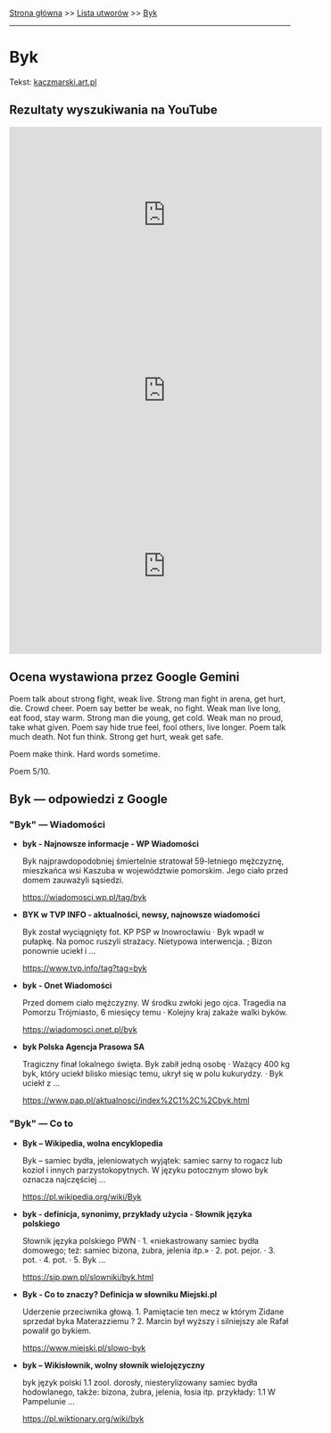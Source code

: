 [Strona główna](../index.md) >> [Lista utworów](../list.md) >> [Byk](84.md)

---

# Byk

Tekst: [kaczmarski.art.pl](https://www.kaczmarski.art.pl/tworczosc/wiersze/byk/)

## Rezultaty wyszukiwania na YouTube

<iframe width="560" height="315" src="https://www.youtube.com/embed/fkGf5b_rCSs?si=IdontcarewhotheIRSsendsImnotpayingtaxes" title="YouTube video player" frameborder="0" allow="accelerometer; autoplay; clipboard-write; encrypted-media; gyroscope; picture-in-picture; web-share" referrerpolicy="strict-origin-when-cross-origin" allowfullscreen></iframe>

<iframe width="560" height="315" src="https://www.youtube.com/embed/NTNcxGVgn9I?si=IdontcarewhotheIRSsendsImnotpayingtaxes" title="YouTube video player" frameborder="0" allow="accelerometer; autoplay; clipboard-write; encrypted-media; gyroscope; picture-in-picture; web-share" referrerpolicy="strict-origin-when-cross-origin" allowfullscreen></iframe>

<iframe width="560" height="315" src="https://www.youtube.com/embed/GzxeaC896mU?si=IdontcarewhotheIRSsendsImnotpayingtaxes" title="YouTube video player" frameborder="0" allow="accelerometer; autoplay; clipboard-write; encrypted-media; gyroscope; picture-in-picture; web-share" referrerpolicy="strict-origin-when-cross-origin" allowfullscreen></iframe>

## Ocena wystawiona przez Google Gemini

Poem talk about strong fight, weak live. Strong man fight in arena, get hurt, die. Crowd cheer. Poem say better be weak, no fight. Weak man live long, eat food, stay warm. Strong man die young, get cold. Weak man no proud, take what given. Poem say hide true feel, fool others, live longer. Poem talk much death. Not fun think. Strong get hurt, weak get safe.

Poem make think. Hard words sometime. 

Poem 5/10.


## Byk — odpowiedzi z Google

### "Byk" — Wiadomości

- **byk - Najnowsze informacje - WP Wiadomości**

    Byk najprawdopodobniej śmiertelnie stratował 59-letniego mężczyznę, mieszkańca wsi Kaszuba w województwie pomorskim. Jego ciało przed domem zauważyli sąsiedzi. 

   <https://wiadomosci.wp.pl/tag/byk>
- **BYK w TVP INFO - aktualności, newsy, najnowsze wiadomości**

    Byk został wyciągnięty fot. KP PSP w Inowrocławiu · Byk wpadł w pułapkę. Na pomoc ruszyli strażacy. Nietypowa interwencja. ; Bizon ponownie uciekł i ... 

   <https://www.tvp.info/tag?tag=byk>
- **byk - Onet Wiadomości**

    Przed domem ciało mężczyzny. W środku zwłoki jego ojca. Tragedia na Pomorzu Trójmiasto, 6 miesięcy temu · Kolejny kraj zakaże walki byków. 

   <https://wiadomosci.onet.pl/byk>
- **byk  Polska Agencja Prasowa SA**

    Tragiczny finał lokalnego święta. Byk zabił jedną osobę · Ważący 400 kg byk, który uciekł blisko miesiąc temu, ukrył się w polu kukurydzy. · Byk uciekł z ... 

   <https://www.pap.pl/aktualnosci/index%2C1%2C%2Cbyk.html>

### "Byk" — Co to

- **Byk – Wikipedia, wolna encyklopedia**

    Byk – samiec bydła, jeleniowatych wyjątek: samiec sarny to rogacz lub kozioł i innych parzystokopytnych. W języku potocznym słowo byk oznacza najczęściej ... 

   <https://pl.wikipedia.org/wiki/Byk>
- **byk - definicja, synonimy, przykłady użycia - Słownik języka polskiego**

    Słownik języka polskiego PWN · 1. «niekastrowany samiec bydła domowego; też: samiec bizona, żubra, jelenia itp.» · 2. pot. pejor. · 3. pot. · 4. pot. · 5. Byk ... 

   <https://sjp.pwn.pl/slowniki/byk.html>
- **Byk - Co to znaczy? Definicja w słowniku Miejski.pl**

    Uderzenie przeciwnika głową. 1. Pamiętacie ten mecz w którym Zidane sprzedał byka Materazziemu ? 2. Marcin był wyższy i silniejszy ale Rafał powalił go bykiem. 

   <https://www.miejski.pl/slowo-byk>
- **byk – Wikisłownik, wolny słownik wielojęzyczny**

    byk język polski    1.1 zool. dorosły, niesterylizowany samiec bydła hodowlanego, także: bizona, żubra, jelenia, łosia itp. przykłady: 1.1 W Pampelunie ... 

   <https://pl.wiktionary.org/wiki/byk>

